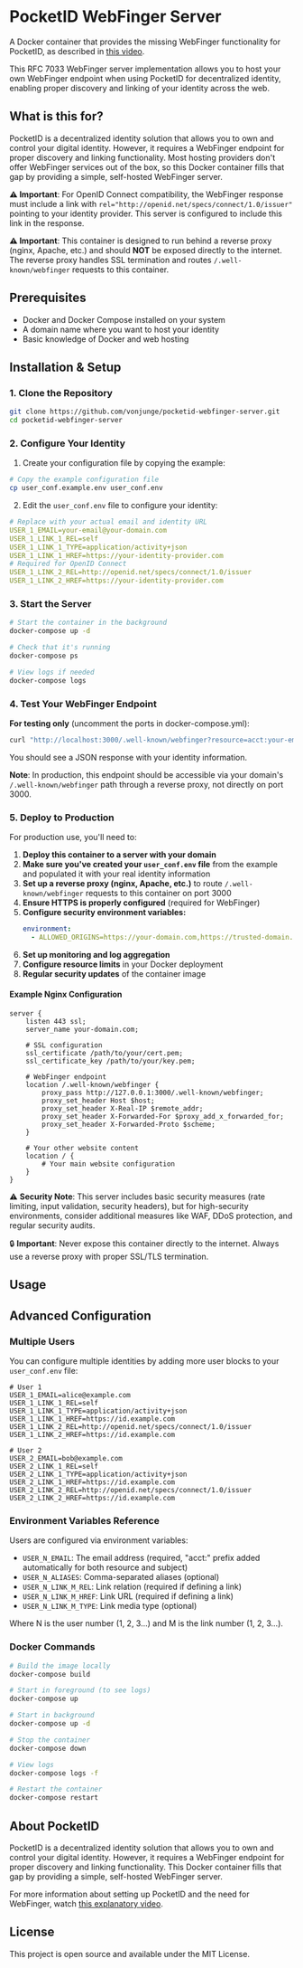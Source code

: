 # PocketID WebFinger Server

A Docker container that provides the missing WebFinger functionality for PocketID, as described in [this video](https://www.youtube.com/watch?v=sPUkAm7yDlU).

This RFC 7033 WebFinger server implementation allows you to host your own WebFinger endpoint when using PocketID for decentralized identity, enabling proper discovery and linking of your identity across the web.

## What is this for?

PocketID is a decentralized identity solution that allows you to own and control your digital identity. However, it requires a WebFinger endpoint for proper discovery and linking functionality. Most hosting providers don't offer WebFinger services out of the box, so this Docker container fills that gap by providing a simple, self-hosted WebFinger server.

**⚠️ Important**: For OpenID Connect compatibility, the WebFinger response must include a link with `rel="http://openid.net/specs/connect/1.0/issuer"` pointing to your identity provider. This server is configured to include this link in the response.

**⚠️ Important**: This container is designed to run behind a reverse proxy (nginx, Apache, etc.) and should **NOT** be exposed directly to the internet. The reverse proxy handles SSL termination and routes `/.well-known/webfinger` requests to this container.

## Prerequisites

- Docker and Docker Compose installed on your system
- A domain name where you want to host your identity
- Basic knowledge of Docker and web hosting

## Installation & Setup

### 1. Clone the Repository

```bash
git clone https://github.com/vonjunge/pocketid-webfinger-server.git
cd pocketid-webfinger-server
```

### 2. Configure Your Identity

1. Create your configuration file by copying the example:

```bash
# Copy the example configuration file
cp user_conf.example.env user_conf.env
```

2. Edit the `user_conf.env` file to configure your identity:

```yaml
# Replace with your actual email and identity URL
USER_1_EMAIL=your-email@your-domain.com
USER_1_LINK_1_REL=self
USER_1_LINK_1_TYPE=application/activity+json
USER_1_LINK_1_HREF=https://your-identity-provider.com
# Required for OpenID Connect
USER_1_LINK_2_REL=http://openid.net/specs/connect/1.0/issuer
USER_1_LINK_2_HREF=https://your-identity-provider.com
```

### 3. Start the Server

```bash
# Start the container in the background
docker-compose up -d

# Check that it's running
docker-compose ps

# View logs if needed
docker-compose logs
```

### 4. Test Your WebFinger Endpoint

**For testing only** (uncomment the ports in docker-compose.yml):
```bash
curl "http://localhost:3000/.well-known/webfinger?resource=acct:your-email@your-domain.com"
```

You should see a JSON response with your identity information.

**Note**: In production, this endpoint should be accessible via your domain's `/.well-known/webfinger` path through a reverse proxy, not directly on port 3000.

### 5. Deploy to Production

For production use, you'll need to:

1. **Deploy this container to a server with your domain**
2. **Make sure you've created your `user_conf.env` file** from the example and populated it with your real identity information
3. **Set up a reverse proxy (nginx, Apache, etc.)** to route `/.well-known/webfinger` requests to this container on port 3000
3. **Ensure HTTPS is properly configured** (required for WebFinger)
4. **Configure security environment variables:**
   ```yaml
   environment:
     - ALLOWED_ORIGINS=https://your-domain.com,https://trusted-domain.com
   ```
5. **Set up monitoring and log aggregation**
6. **Configure resource limits** in your Docker deployment
7. **Regular security updates** of the container image

#### Example Nginx Configuration

```nginx
server {
    listen 443 ssl;
    server_name your-domain.com;
    
    # SSL configuration
    ssl_certificate /path/to/your/cert.pem;
    ssl_certificate_key /path/to/your/key.pem;
    
    # WebFinger endpoint
    location /.well-known/webfinger {
        proxy_pass http://127.0.0.1:3000/.well-known/webfinger;
        proxy_set_header Host $host;
        proxy_set_header X-Real-IP $remote_addr;
        proxy_set_header X-Forwarded-For $proxy_add_x_forwarded_for;
        proxy_set_header X-Forwarded-Proto $scheme;
    }
    
    # Your other website content
    location / {
        # Your main website configuration
    }
}
```

⚠️ **Security Note**: This server includes basic security measures (rate limiting, input validation, security headers), but for high-security environments, consider additional measures like WAF, DDoS protection, and regular security audits.

🔒 **Important**: Never expose this container directly to the internet. Always use a reverse proxy with proper SSL/TLS termination.

## Usage

## Advanced Configuration

### Multiple Users

You can configure multiple identities by adding more user blocks to your `user_conf.env` file:

```
# User 1
USER_1_EMAIL=alice@example.com
USER_1_LINK_1_REL=self
USER_1_LINK_1_TYPE=application/activity+json
USER_1_LINK_1_HREF=https://id.example.com
USER_1_LINK_2_REL=http://openid.net/specs/connect/1.0/issuer
USER_1_LINK_2_HREF=https://id.example.com

# User 2  
USER_2_EMAIL=bob@example.com
USER_2_LINK_1_REL=self
USER_2_LINK_1_TYPE=application/activity+json
USER_2_LINK_1_HREF=https://id.example.com
USER_2_LINK_2_REL=http://openid.net/specs/connect/1.0/issuer
USER_2_LINK_2_HREF=https://id.example.com
```

### Environment Variables Reference

Users are configured via environment variables:

- `USER_N_EMAIL`: The email address (required, "acct:" prefix added automatically for both resource and subject)
- `USER_N_ALIASES`: Comma-separated aliases (optional)
- `USER_N_LINK_M_REL`: Link relation (required if defining a link)
- `USER_N_LINK_M_HREF`: Link URL (required if defining a link)
- `USER_N_LINK_M_TYPE`: Link media type (optional)

Where N is the user number (1, 2, 3...) and M is the link number (1, 2, 3...).

### Docker Commands

```bash
# Build the image locally
docker-compose build

# Start in foreground (to see logs)
docker-compose up

# Start in background
docker-compose up -d

# Stop the container
docker-compose down

# View logs
docker-compose logs -f

# Restart the container
docker-compose restart
```

## About PocketID

PocketID is a decentralized identity solution that allows you to own and control your digital identity. However, it requires a WebFinger endpoint for proper discovery and linking functionality. This Docker container fills that gap by providing a simple, self-hosted WebFinger server.

For more information about setting up PocketID and the need for WebFinger, watch [this explanatory video](https://www.youtube.com/watch?v=sPUkAm7yDlU).

## License

This project is open source and available under the MIT License.
